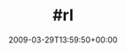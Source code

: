 ---
retweeted: false
source: <a href="http://twitter.com" rel="nofollow">Twitter Web Client</a>
entities:
  hashtags:
  - text: rl
    indices:
    - '0'
    - '3'
  symbols: []
  user_mentions: []
  urls: []
display_text_range:
- '0'
- '3'
favorite_count: '0'
id_str: '1412137995'
truncated: false
retweet_count: '0'
id: '1412137995'
created_at: Sun Mar 29 13:59:50 +0000 2009
favorited: false
full_text: "#rl"
lang: qht
tags:
- rl
- pesos:twitter
date: '2009-03-29T13:59:50+00:00'
src: https://twitter.com/bascht/status/1412137995
original_url: https://twitter.com/bascht/status/1412137995
type: twitter_tweet
text: "#rl"
title: "#rl"

---